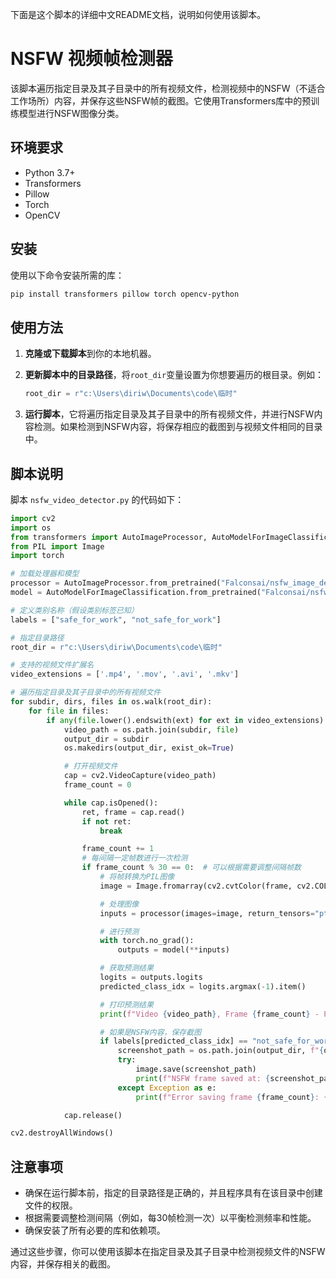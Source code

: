 下面是这个脚本的详细中文README文档，说明如何使用该脚本。

# NSFW 视频帧检测器

该脚本遍历指定目录及其子目录中的所有视频文件，检测视频中的NSFW（不适合工作场所）内容，并保存这些NSFW帧的截图。它使用Transformers库中的预训练模型进行NSFW图像分类。

## 环境要求

- Python 3.7+
- Transformers
- Pillow
- Torch
- OpenCV

## 安装

使用以下命令安装所需的库：

```bash
pip install transformers pillow torch opencv-python
```

## 使用方法

1. **克隆或下载脚本**到你的本地机器。

2. **更新脚本中的目录路径**，将`root_dir`变量设置为你想要遍历的根目录。例如：

   ```python
   root_dir = r"c:\Users\diriw\Documents\code\临时"
   ```

3. **运行脚本**，它将遍历指定目录及其子目录中的所有视频文件，并进行NSFW内容检测。如果检测到NSFW内容，将保存相应的截图到与视频文件相同的目录中。

## 脚本说明

脚本 `nsfw_video_detector.py` 的代码如下：

```python
import cv2
import os
from transformers import AutoImageProcessor, AutoModelForImageClassification
from PIL import Image
import torch

# 加载处理器和模型
processor = AutoImageProcessor.from_pretrained("Falconsai/nsfw_image_detection")
model = AutoModelForImageClassification.from_pretrained("Falconsai/nsfw_image_detection")

# 定义类别名称（假设类别标签已知）
labels = ["safe_for_work", "not_safe_for_work"]

# 指定目录路径
root_dir = r"c:\Users\diriw\Documents\code\临时"

# 支持的视频文件扩展名
video_extensions = ['.mp4', '.mov', '.avi', '.mkv']

# 遍历指定目录及其子目录中的所有视频文件
for subdir, dirs, files in os.walk(root_dir):
    for file in files:
        if any(file.lower().endswith(ext) for ext in video_extensions):
            video_path = os.path.join(subdir, file)
            output_dir = subdir
            os.makedirs(output_dir, exist_ok=True)

            # 打开视频文件
            cap = cv2.VideoCapture(video_path)
            frame_count = 0

            while cap.isOpened():
                ret, frame = cap.read()
                if not ret:
                    break

                frame_count += 1
                # 每间隔一定帧数进行一次检测
                if frame_count % 30 == 0:  # 可以根据需要调整间隔帧数
                    # 将帧转换为PIL图像
                    image = Image.fromarray(cv2.cvtColor(frame, cv2.COLOR_BGR2RGB))

                    # 处理图像
                    inputs = processor(images=image, return_tensors="pt")

                    # 进行预测
                    with torch.no_grad():
                        outputs = model(**inputs)

                    # 获取预测结果
                    logits = outputs.logits
                    predicted_class_idx = logits.argmax(-1).item()

                    # 打印预测结果
                    print(f"Video {video_path}, Frame {frame_count} - Predicted class: {labels[predicted_class_idx]}")

                    # 如果是NSFW内容，保存截图
                    if labels[predicted_class_idx] == "not_safe_for_work":
                        screenshot_path = os.path.join(output_dir, f"{os.path.splitext(file)[0]}_nsfw_frame_{frame_count}.jpg")
                        try:
                            image.save(screenshot_path)
                            print(f"NSFW frame saved at: {screenshot_path}")
                        except Exception as e:
                            print(f"Error saving frame {frame_count}: {e}")

            cap.release()

cv2.destroyAllWindows()
```

## 注意事项

- 确保在运行脚本前，指定的目录路径是正确的，并且程序具有在该目录中创建文件的权限。
- 根据需要调整检测间隔（例如，每30帧检测一次）以平衡检测频率和性能。
- 确保安装了所有必要的库和依赖项。

通过这些步骤，你可以使用该脚本在指定目录及其子目录中检测视频文件的NSFW内容，并保存相关的截图。